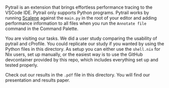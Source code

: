 Pytrail is an extension that brings effortless performance tracing to the VSCode IDE. Pytrail only supports Python programs. Pytrail works by running [Scalene](https://github.com/plasma-umass/scalene) against the `main.py` in the root of your editor and adding performance information to all files when you run the `Annotate file` command in the Command Palette.

You are visiting our tasks. We did a user study comparing the usability of pytrail and cProfile. You could replicate our study if you wanted by using the Python files in this directory. As setup you can either use the `shell.nix` for Nix users, set up manually, or the easiest way is to use the GitHub devcontainer provided by this repo, which includes everything set up and tested properly.

Check out our results in the `.pdf` file in this directory. You will find our presentation and results paper.
